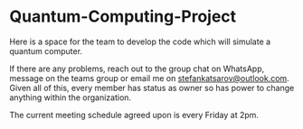 # Quantum-Computing-Project

Here is a space for the team to develop the code which will simulate a quantum computer.

If there are any problems, reach out to the group chat on WhatsApp, message on the teams group or email me on stefankatsarov@outlook.com. Given all of this, every member has status as owner so has power to change anything within the organization.

The current meeting schedule agreed upon is every Friday at 2pm.
